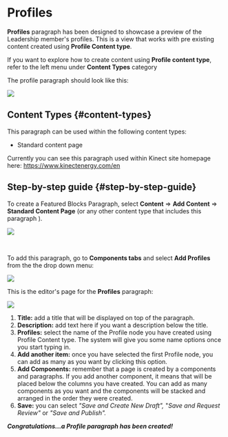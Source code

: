 # Profiles

**Profiles** paragraph has been designed to showcase a preview of the Leadership member's profiles. This is a view that works with pre existing content created using **Profile Content type**.

If you want to explore how to create content using **Profile content type**, refer to the left menu under **Content Types** category

The profile paragraph should look like this:

![](https://blobscdn.gitbook.com/v0/b/gitbook-28427.appspot.com/o/assets%2F-LLjYtHePCsCaZ9F3NOs%2F-LOTQpxu42fRyWVJNLCE%2F-LOTRBtU3eG237yuqXO9%2FProfiles_view.png?alt=media&token=03ffc872-ada3-45dc-8d00-245eb5f572e9)

## **Content Types** {#content-types}

This paragraph can be used within the following content types:

* Standard content page

Currently you can see this paragraph used within Kinect site homepage here: https://www.kinectenergy.com/en

## **Step-by-step guide** {#step-by-step-guide}

To create a Featured Blocks Paragraph, select **Content** =&gt; **Add Content** =&gt; **Standard Content Page** \(or any other content type that includes this paragraph \).

![](https://blobscdn.gitbook.com/v0/b/gitbook-28427.appspot.com/o/assets%2F-LLjYtHePCsCaZ9F3NOs%2F-LOIpJZ8CuO82DSVQWdh%2F-LOIpNYO9uvQ5E2AjMU6%2FGen_admin_SCP.png?alt=media&token=91268049-0e5c-49c1-a374-793c8aa4deca)

​

To add this paragraph, go to **Components tabs** and select **Add Profiles** from the the drop down menu:

![](https://blobscdn.gitbook.com/v0/b/gitbook-28427.appspot.com/o/assets%2F-LLjYtHePCsCaZ9F3NOs%2F-LMlJW8riS_0RGE0bACw%2F-LMlS1oc3CA9hjSroXo2%2Ffeatured_block_back.png?alt=media&token=81337c52-d2cb-46c9-a550-da7438089e9a)

This is the editor's page for the **Profiles** paragraph:

![](https://blobscdn.gitbook.com/v0/b/gitbook-28427.appspot.com/o/assets%2F-LLjYtHePCsCaZ9F3NOs%2F-LOTQpxu42fRyWVJNLCE%2F-LOTRSQO96W1dFI0vPdZ%2FProfiles_full-01.png?alt=media&token=46e0dabb-6ecf-4aeb-b1f0-e7a1a81c1b33)

1. **Title:** add a title that will be displayed on top of the paragraph.   
2. **Description:** add text here if you want a description below the title.   
3. **Profiles:** select the name of the Profile node you have created using Profile Content type. The system will give you some name options once you start typing in.   
4. **Add another item:** once you have selected the first Profile node, you can add as many as you want by clicking this option.   
5. **Add Components:** remember that a page is created by a components and paragraphs. If you add another component, it means that will be placed below the columns you have created. You can add as many components as you want and the components will be stacked and arranged in the order they were created.   
6. **Save:** you can select _"Save and Create New Draft",_ "_Save and Request Review"_ or _"Save and Publish"._



_**Congratulations...a Profile paragraph has been created!**_



​[  
](https://weknow-wiki.gitbook.io/kinect/paragraphs-1/media-library)

